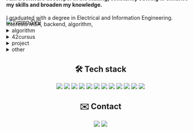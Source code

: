 <div style="margin-bottom:-100px;">
  <a href="https://git.io/typing-svg"><img src="https://readme-typing-svg.demolab.com?font=Fira+Code&size=30&duration=3500&pause=1000&color=A981DB&background=FFFFFF00&vCenter=true&width=555&lines=Welcome!+suhwan22's+github;Discover+what+I've+done+so+far!" alt="Typing SVG" /></a>
</div>


<h4 align="left">
  I am a software developer in the making, constantly striving to enhance my skills and broaden my knowledge.
</h4>
I graduated with a degree in Electrical and Information Engineering. <br/>
Interests MSA, backend, algorithm, <br/>

<details>
  <summary>algorithm</summary>
  algorithm<br/>
</details>

<details>
  <summary>42cursus</summary>
  42<br/>
</details>

<details>
  <summary>project</summary>
  project<br/>
</details>

<details>
  <summary>other</summary>
  other<br/>
</details>

<h2 align="center">🛠️ Tech stack</h2>
<p align="center">
  <img src="https://img.shields.io/badge/C-0B5E9E?style=flat&logo=C&logoColore=white"/>
  <img src="https://img.shields.io/badge/C%2B%2B-0B5E9E?style=flat&logo=C%2B%2B&logoColor=white"/>
  <img src="https://img.shields.io/badge/java-aabbcc?style=flat&logo=OpenJDK&logoColor=black&color=white"/>
  <img src="https://img.shields.io/badge/NestJS-E0234E?style=flat&logo=NestJS"/>
  <img src="https://img.shields.io/badge/Spring-6DB33F?style=flat&logo=Spring&logoColor=white"/>
  <img src="https://img.shields.io/badge/Spring Boot-6DB33F?style=flat&logo=SpringBoot&logoColor=white"/>
  <img src="https://img.shields.io/badge/postgres-4169E1?style=flat&logo=postgresql&logoColor=white&color=4169a1"/>
  <img src="https://img.shields.io/badge/Docker-2496ED?style=flat&logo=Docker&logoColor=white"/>
  <img src="https://img.shields.io/badge/Git-F05032?style=flat&logo=Git&logoColor=white"/>
  <img src="https://img.shields.io/badge/Vim-019733?style=flat&logo=Vim&logoColor=white"/>
  <img src="https://img.shields.io/badge/Intellij-FFFFFF?style=flat&logo=intellijidea&logoColor=black&color=white"/>
  <img src="https://img.shields.io/badge/GitHub-181717?style=flat-square&logo=GitHub&logoColor=white"/>
</p>

<h2 align="center">✉️ Contact</h2>

<p align="center">
  <a href="https://www.notion.so/Home-61191cd0e7884fa092c7c694bbcfa062" target="_blank"><img src="https://img.shields.io/badge/notion-000000?style=flat&logo=notion&logoColor=black&color=white"/></a>
  <a href="mailto:ksuhwan22@gmail.com" target="_blank"><img src="https://img.shields.io/badge/gmail-EA4335?style=flat&logo=gmail&logoColor=white&color=EA4335"/></a>
</p>

